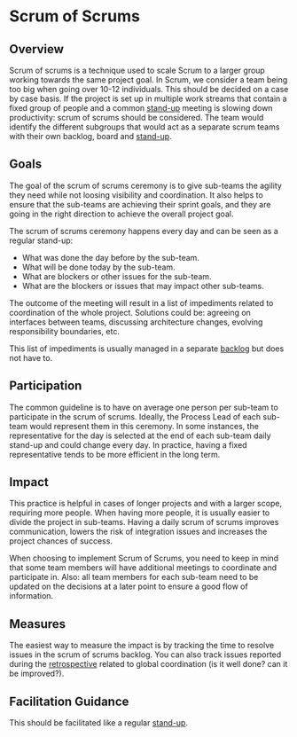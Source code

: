 # Scrum of Scrums

## Overview

Scrum of scrums is a technique used to scale Scrum to a larger group working towards the same project goal. In Scrum, we consider a team being too big when going over 10-12 individuals. This should be decided on a case by case basis. If the project is set up in multiple work streams that contain a fixed group of people and a common [stand-up](stand-ups.md) meeting is slowing down productivity: scrum of scrums should be considered. The team would identify the different subgroups that would act as a separate scrum teams with their own backlog, board and [stand-up](stand-ups.md).

## Goals

The goal of the scrum of scrums ceremony is to give sub-teams the agility they need while not loosing visibility and coordination. It also helps to ensure that the sub-teams are achieving their sprint goals, and they are going in the right direction to achieve the overall project goal.

The scrum of scrums ceremony happens every day and can be seen as a regular stand-up:

- What was done the day before by the sub-team.
- What will be done today by the sub-team.
- What are blockers or other issues for the sub-team.
- What are the blockers or issues that may impact other sub-teams.

The outcome of the meeting will result in a list of impediments related to coordination of the whole project. Solutions could be: agreeing on interfaces between teams, discussing architecture changes, evolving responsibility boundaries, etc.

This list of impediments is usually managed in a separate [backlog](backlog-management.md) but does not have to.

## Participation

The common guideline is to have on average one person per sub-team to participate in the scrum of scrums. Ideally, the Process Lead of each sub-team would represent them in this ceremony. In some instances, the representative for the day is selected at the end of each sub-team daily stand-up and could change every day. In practice, having a fixed representative tends to be more efficient in the long term.

## Impact

This practice is helpful in cases of longer projects and with a larger scope, requiring more people. When having more people, it is usually easier to divide the project in sub-teams. Having a daily scrum of scrums improves communication, lowers the risk of integration issues and increases the project chances of success.

When choosing to implement Scrum of Scrums, you need to keep in mind that some team members will have additional meetings to coordinate and participate in. Also: all team members for each sub-team need to be updated on the decisions at a later point to ensure a good flow of information.

## Measures

The easiest way to measure the impact is by tracking the time to resolve issues in the scrum of scrums backlog. You can also track issues reported during the [retrospective](retrospectives.md) related to global coordination (is it well done? can it be improved?).

## Facilitation Guidance

This should be facilitated like a regular [stand-up](stand-ups.md).
